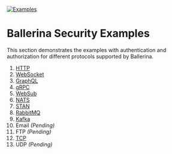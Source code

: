 [![Examples](https://github.com/ldclakmal/ballerina-security/actions/workflows/examples.yml/badge.svg)](https://github.com/ldclakmal/ballerina-security/actions/workflows/examples.yml)

# Ballerina Security Examples

This section demonstrates the examples with authentication and authorization for different protocols supported by Ballerina.

1. [HTTP](https://github.com/ldclakmal/ballerina-security/tree/master/examples/packages/http)
2. [WebSocket](https://github.com/ldclakmal/ballerina-security/tree/master/examples/packages/websocket)
3. [GraphQL](https://github.com/ldclakmal/ballerina-security/tree/master/examples/packages/graphql)
4. [gRPC](https://github.com/ldclakmal/ballerina-security/tree/master/examples/packages/grpc)
5. [WebSub](https://github.com/ldclakmal/ballerina-security/tree/master/examples/packages/websub)
6. [NATS](https://github.com/ldclakmal/ballerina-security/tree/master/examples/packages/nats)
7. [STAN](https://github.com/ldclakmal/ballerina-security/tree/master/examples/packages/stan)
8. [RabbitMQ](https://github.com/ldclakmal/ballerina-security/tree/master/examples/packages/rabbitmq)
9. [Kafka](https://github.com/ldclakmal/ballerina-security/tree/master/examples/packages/kafka)
10. Email _(Pending)_
11. FTP _(Pending)_
12. [TCP](https://github.com/ldclakmal/ballerina-security/tree/master/examples/packages/tcp)
13. UDP _(Pending)_
